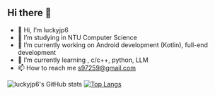 ## Hi there 👋

- 👋 Hi, I’m luckyjp6
- 👀 I’m studying in NTU Computer Science
- 🔭 I’m currently working on Android development (Kotlin), full-end development
- 🌱 I’m currently learning , c/c++, python, LLM
- 📫 How to reach me s97259@gmail.com

![luckyjp6's GitHub stats](https://github-readme-stats.vercel.app/api?username=luckyjp6&show_icons=true&theme=tokyonight)
[![Top Langs](https://github-readme-stats.vercel.app/api/top-langs/?username=luckyjp6&hide=jupyter%20notebook&layout=compact)](https://github.com/anuraghazra/github-readme-stats)

<!--
**luckyjp6/luckyjp6** is a ✨ _special_ ✨ repository because its `README.md` (this file) appears on your GitHub profile.

Here are some ideas to get you started:

- 🔭 I’m currently working on ...
- 🌱 I’m currently learning ...
- 👯 I’m looking to collaborate on ...
- 🤔 I’m looking for help with ...
- 💬 Ask me about ...
- 📫 How to reach me: ...
- 😄 Pronouns: ...
- ⚡ Fun fact: ...
-->
